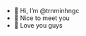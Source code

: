 - 👋 Hi, I’m @trnminhngc
- 🌷 Nice to meet you
- 💓 Love you guys

<!---
trnminhngc/trnminhngc is a ✨ special ✨ repository because its `README.md` (this file) appears on your GitHub profile.
You can click the Preview link to take a look at your changes.
--->
